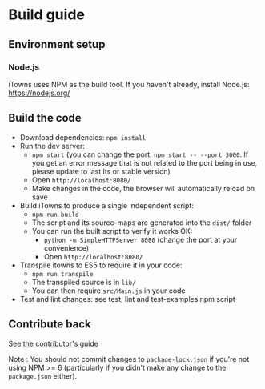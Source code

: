 # Build guide

## Environment setup

### Node.js

iTowns uses NPM as the build tool. If you haven't already, install Node.js: https://nodejs.org/

## Build the code

* Download dependencies: `npm install`
* Run the dev server:
   * `npm start` (you can change the port: `npm start -- --port 3000`. If you get an error message that is not related to the port being in use, please update to last lts or stable version)
   * Open `http://localhost:8080/`
   * Make changes in the code, the browser will automatically reload on save
* Build iTowns to produce a single independent script:
   * `npm run build`
   * The script and its source-maps are generated into the `dist/` folder
   * You can run the built script to verify it works OK:
      * `python -m SimpleHTTPServer 8080` (change the port at your convenience)
      * Open `http://localhost:8080/`
* Transpile itowns to ES5 to require it in your code:
   * `npm run transpile`
   * The transpiled source is in `lib/`
   * You can then require `src/Main.js` in your code
* Test and lint changes: see test, lint and test-examples npm script


## Contribute back

See [the contributor's guide](CONTRIBUTING.md)

Note : You should not commit changes to `package-lock.json` if you're not using NPM >= 6 (particularly if you didn't make any change to the `package.json` either).
